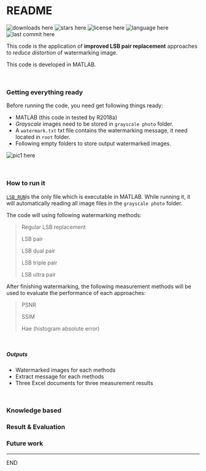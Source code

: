 # README

![downloads here](https://img.shields.io/github/downloads/boooooommmmmm/Digital_Watermarking-LSB-pair/latest/total.svg?style=social)  ![stars here](https://img.shields.io/github/stars/boooooommmmmm/Digital_Watermarking-LSB-pair.svg)  ![license here](https://img.shields.io/github/license/boooooommmmmm/Digital_Watermarking-LSB-pair.svg)  ![language here](https://img.shields.io/github/languages/top/boooooommmmmm/Digital_Watermarking-LSB-pair.svg)  ![last commit here](https://img.shields.io/github/last-commit/boooooommmmmm/Digital_Watermarking-LSB-pair.svg)

This code is the application of **improved LSB pair replacement** approaches to *reduce distortion* of watermarking image.

This code is developed in MATLAB.

<br />

### Getting everything ready

Before running the code, you need get following things ready:

* MATLAB (this code in tested by R2018a)
* *Grayscale* images need to be stored in `grayscale photo` folder.
* A `watermark.txt` txt file contains the watermarking message, it need located in `root` folder.
* Following empty folders to store output watermarked images. 

![pic1 here](https://github.com/boooooommmmmm/Digital_Watermarking-LSB-pair/blob/master/pic/1.png)

<br />

### How to run it

[`LSB_RUN`](https://github.com/boooooommmmmm/Digital_Watermarking-LSB-pair/blob/master/code/LSB_run.m)is the only file which is executable in MATLAB. While running it, it will automatically reading all image files in the `grayscale photo` folder. 

The code will using following watermarking methods:

> Regular LSB replacement
>
> LSB pair
>
> LSB dual pair
>
> LSB triple pair
>
> LSB ultra pair

After finishing watermarking, the following measurement methods will be used to evaluate the performance of each approaches:

>PSNR
>
>SSIM
>
>Hae (histogram absolute error)

<br />

##### Outputs

* Watermarked images for each methods
* Extract message for each methods
* Three Excel documents for three measurement results

<br />



### Knowledge based 



### Result & Evaluation



### Future work





------

END